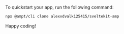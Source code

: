 To quickstart your app, run the following command: 

```bash
npx @ampt/cli clone alexvdvalk125415/sveltekit-amp
```

Happy coding!